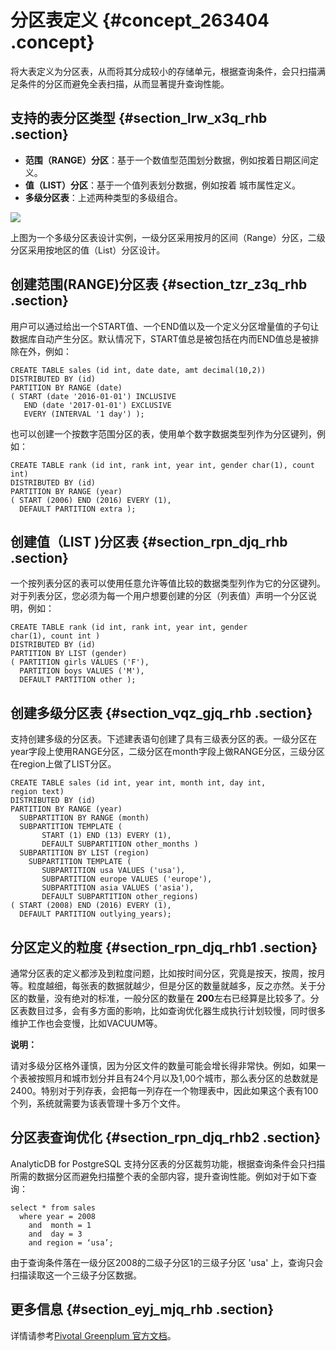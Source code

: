 # 分区表定义 {#concept_263404 .concept}

将大表定义为分区表，从而将其分成较小的存储单元，根据查询条件，会只扫描满足条件的分区而避免全表扫描，从而显著提升查询性能。

## 支持的表分区类型 {#section_lrw_x3q_rhb .section}

-   **范围（RANGE）分区**：基于一个数值型范围划分数据，例如按着日期区间定义。
-   **值（LIST）分区**：基于一个值列表划分数据，例如按着 城市属性定义。
-   **多级分区表**：上述两种类型的多级组合。

![](http://static-aliyun-doc.oss-cn-hangzhou.aliyuncs.com/assets/img/217571/156267728051129_zh-CN.jpg)

上图为一个多级分区表设计实例，一级分区采用按月的区间（Range）分区，二级分区采用按地区的值（List）分区设计。

## 创建范围\(RANGE\)分区表 {#section_tzr_z3q_rhb .section}

用户可以通过给出一个START值、一个END值以及一个定义分区增量值的子句让数据库自动产生分区。默认情况下，START值总是被包括在内而END值总是被排除在外，例如：

``` {#codeblock_ecn_lg7_sjr}
CREATE TABLE sales (id int, date date, amt decimal(10,2))
DISTRIBUTED BY (id)
PARTITION BY RANGE (date)
( START (date '2016-01-01') INCLUSIVE
   END (date '2017-01-01') EXCLUSIVE
   EVERY (INTERVAL '1 day') );
```

也可以创建一个按数字范围分区的表，使用单个数字数据类型列作为分区键列，例如：

``` {#codeblock_v7f_l0b_fmh}
CREATE TABLE rank (id int, rank int, year int, gender char(1), count int)
DISTRIBUTED BY (id)
PARTITION BY RANGE (year)
( START (2006) END (2016) EVERY (1), 
  DEFAULT PARTITION extra ); 
```

## 创建值（LIST \)分区表 {#section_rpn_djq_rhb .section}

一个按列表分区的表可以使用任意允许等值比较的数据类型列作为它的分区键列。对于列表分区，您必须为每一个用户想要创建的分区（列表值）声明一个分区说明，例如：

``` {#codeblock_xwc_vxu_aq3}
CREATE TABLE rank (id int, rank int, year int, gender 
char(1), count int ) 
DISTRIBUTED BY (id)
PARTITION BY LIST (gender)
( PARTITION girls VALUES ('F'), 
  PARTITION boys VALUES ('M'), 
  DEFAULT PARTITION other );
```

## 创建多级分区表 {#section_vqz_gjq_rhb .section}

支持创建多级的分区表。下述建表语句创建了具有三级表分区的表。一级分区在year字段上使用RANGE分区，二级分区在month字段上做RANGE分区，三级分区在region上做了LIST分区。

``` {#codeblock_s8s_qsl_ulj}
CREATE TABLE sales (id int, year int, month int, day int, 
region text)
DISTRIBUTED BY (id)
PARTITION BY RANGE (year)            
  SUBPARTITION BY RANGE (month)     
  SUBPARTITION TEMPLATE (
       START (1) END (13) EVERY (1), 
       DEFAULT SUBPARTITION other_months )
  SUBPARTITION BY LIST (region)    
    SUBPARTITION TEMPLATE (
       SUBPARTITION usa VALUES ('usa'),
       SUBPARTITION europe VALUES ('europe'),
       SUBPARTITION asia VALUES ('asia'),
       DEFAULT SUBPARTITION other_regions)
( START (2008) END (2016) EVERY (1),
  DEFAULT PARTITION outlying_years);
```

## 分区定义的粒度 {#section_rpn_djq_rhb1 .section}

通常分区表的定义都涉及到粒度问题，比如按时间分区，究竟是按天，按周，按月等。粒度越细，每张表的数据就越少，但是分区的数量就越多，反之亦然。关于分区的数量，没有绝对的标准，一般分区的数量在 **200**左右已经算是比较多了。分区表数目过多，会有多方面的影响，比如查询优化器生成执行计划较慢，同时很多维护工作也会变慢，比如VACUUM等。

**说明：** 

请对多级分区格外谨慎，因为分区文件的数量可能会增长得非常快。例如，如果一个表被按照月和城市划分并且有24个月以及1,00个城市，那么表分区的总数就是2400。特别对于列存表，会把每一列存在一个物理表中，因此如果这个表有100个列，系统就需要为该表管理十多万个文件。

## 分区表查询优化 {#section_rpn_djq_rhb2 .section}

AnalyticDB for PostgreSQL 支持分区表的分区裁剪功能，根据查询条件会只扫描所需的数据分区而避免扫描整个表的全部内容，提升查询性能。例如对于如下查询：

``` {#codeblock_5a1_3yv_8wv}
select * from sales 
  where year = 2008 
    and  month = 1 
    and  day = 3 
    and region = ‘usa’;
```

由于查询条件落在一级分区2008的二级子分区1的三级子分区 'usa' 上，查询只会扫描读取这一个三级子分区数据。

## 更多信息 {#section_eyj_mjq_rhb .section}

详情请参考[Pivotal Greenplum 官方文档](http://gpdb.docs.pivotal.io/4380/ref_guide/sql_commands/CREATE_TABLE.html)。

